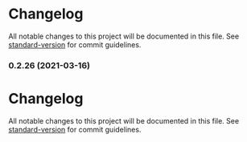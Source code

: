 # Changelog

All notable changes to this project will be documented in this file. See [standard-version](https://github.com/conventional-changelog/standard-version) for commit guidelines.

### 0.2.26 (2021-03-16)

# Changelog

All notable changes to this project will be documented in this file. See [standard-version](https://github.com/conventional-changelog/standard-version) for commit guidelines.
